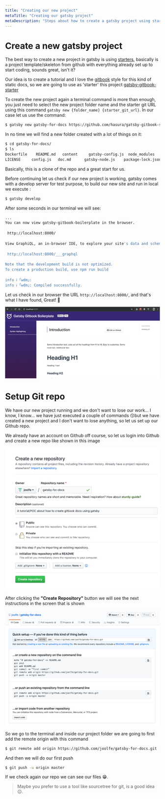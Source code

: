 ```yaml
---
title: "Creating our new project"
metaTitle: "Creating our gatsby project"
metaDescription: "Steps about how to create a gatsby project using starters."
---
```


# Create a new gatsby project

The best way to create a new project in gatsby is using [starters](https://www.gatsbyjs.org/tutorial/part-zero/#create-a-gatsby-site), basically is a project template/skeleton from github with everything already set up to start coding, sounds great, isn't it?

Our idea is to create a tutorial and I love the [gitbook](https://www.gitbook.com/) style for this kind of static docs, so we are going to use as 'starter' this project [gatsby-gitbook-starter](https://www.gatsbyjs.org/starters/hasura/gatsby-gitbook-starter/) 

To create the new project again a terminal command is more than enough, you just need to select the new project folder name and the starter git URL using this command `gatsby new {folder_name} {starter_git_url}`. In our case let us use the command:

```bash
$ gatsby new gatsby-for-docs https://github.com/hasura/gatsby-gitbook-starter
```

In no time we will find a new folder created with a lot of things on it:

```bash
$ cd gatsby-for-docs/
$ ls
Dockerfile    README.md   content     gatsby-config.js  node_modules    package.json
LICENSE     config.js   doc.md      gatsby-node.js    package-lock.json src
```

Basically, this is a clone of the repo and a great start for us.

Before continuing let us check if our new project is working, gatsby comes with a develop server for test purpose, to build our new site and run in local we execute :

```bash
$ gatsby develop
```

After some seconds in our terminal we will see:

```bash
...
You can now view gatsby-gitbook-boilerplate in the browser.

 http://localhost:8000/

View GraphiQL, an in-browser IDE, to explore your site's data and schema

 http://localhost:8000/___graphql

Note that the development build is not optimized.
To create a production build, use npm run build

info ℹ ｢wdm｣: 
info ℹ ｢wdm｣: Compiled successfully.
```

Let us check in our browser the URL `http://localhost:8000/`, and that's what I have found, Great! 🚀

![First gatsby run](doc-img/first-run.png)


# Setup Git repo

We have our new project running and we don't want to lose our work... I know, I know... we have just executed a couple of commands 😗but we have created a new project and I don't want to lose anything, so let us set up our Github repo.

We already have an account on Github off course, so let us login into Github and create a new repo like shown in this image

![Create repo on github](doc-img/create-repo.png)

After clicking the **"Create Repository"** button we will see the next instructions in the screen that is shown

![New repo](./doc-img/new-repo.png)

So we go to the terminal and inside our project folder we are going to first add the remote origin with this command 

```bash
$ git remote add origin https://github.com/joolfe/gatsby-for-docs.git
```

And then we will do our first push

```bash
$ git push -u origin master
```

If we check again our repo we can see our files 😁.

> Maybe you prefer to use a tool like sourcetree for git, is a good idea 😉.